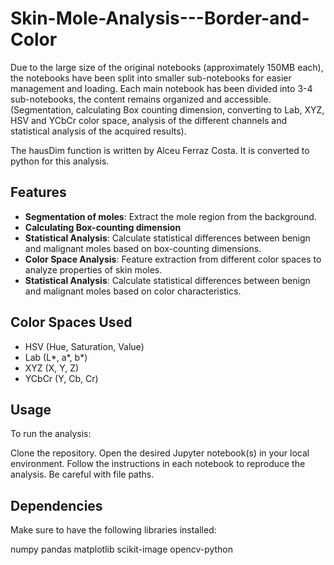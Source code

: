 # Skin-Mole-Analysis---Border-and-Color
Due to the large size of the original notebooks (approximately 150MB each), the notebooks have been split into smaller sub-notebooks for easier management and loading. Each main notebook has been divided into 3-4 sub-notebooks, the content remains organized and accessible. (Segmentation, calculating Box counting dimension, converting to Lab, XYZ, HSV and YCbCr color space, analysis of the different channels and statistical analysis of the acquired results).

The hausDim function is written by Alceu Ferraz Costa. It is converted to python for this analysis. 
## Features
- **Segmentation of moles**: Extract the mole region from the background.
- **Calculating Box-counting dimension**
- **Statistical Analysis**: Calculate statistical differences between benign and malignant moles based on box-counting dimensions.
- **Color Space Analysis**: Feature extraction from different color spaces to analyze properties of skin moles.
- **Statistical Analysis**: Calculate statistical differences between benign and malignant moles based on color characteristics.

## Color Spaces Used
- HSV (Hue, Saturation, Value)
- Lab (L*, a*, b*)
- XYZ (X, Y, Z)
- YCbCr (Y, Cb, Cr)

## Usage
To run the analysis:

Clone the repository.
Open the desired Jupyter notebook(s) in your local environment.
Follow the instructions in each notebook to reproduce the analysis. 
Be careful with file paths. 

## Dependencies
Make sure to have the following libraries installed:

numpy
pandas
matplotlib
scikit-image
opencv-python
